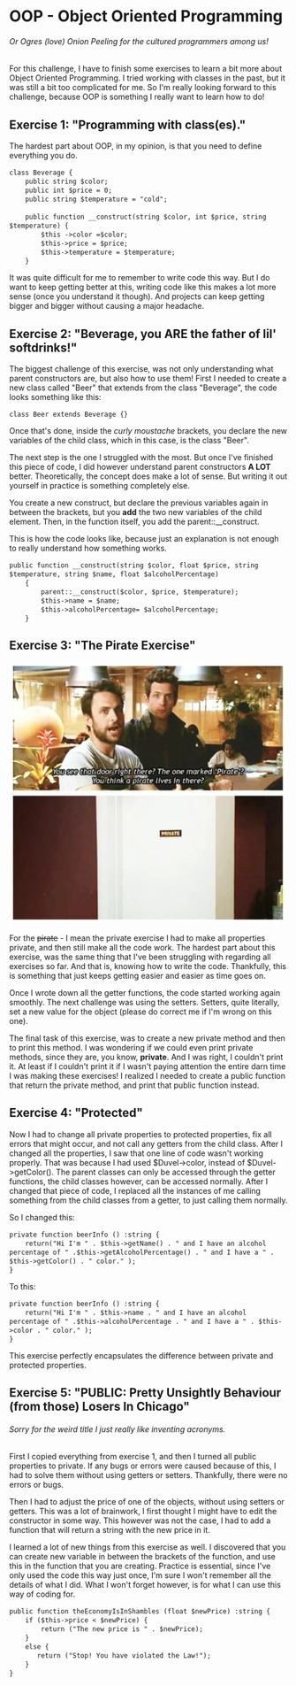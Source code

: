 # OOP - Object Oriented Programming
###### Or Ogres (love) Onion Peeling for the cultured programmers among us!
For this challenge, I have to finish some exercises to learn a bit more about Object Oriented Programming.
I tried working with classes in the past, but it was still a bit too complicated for me.
So I'm really looking forward to this challenge, because OOP is something I really want to learn how to do!

## Exercise 1: "Programming with class(es)."
The hardest part about OOP, in my opinion, is that you need to define everything you do.
````
class Beverage {
    public string $color;
    public int $price = 0;
    public string $temperature = "cold";

    public function __construct(string $color, int $price, string $temperature) {
        $this ->color =$color;
        $this->price = $price;
        $this->temperature = $temperature;
    }
````
It was quite difficult for me to remember to write code this way.
But I do want to keep getting better at this, writing code like this makes a lot more sense (once you understand it though).
And projects can keep getting bigger and bigger without causing a major headache.

## Exercise 2: "Beverage, you ARE the father of lil' softdrinks!"
The biggest challenge of this exercise, was not only understanding what parent constructors are, but also how to use them!
First I needed to create a new class called "Beer" that extends from the class "Beverage", the code looks something like this:
````
class Beer extends Beverage {}
````
Once that's done, inside the *curly moustache* brackets, you declare the new variables of the child class, which in this case, is the class "Beer".

The next step is the one I struggled with the most.
But once I've finished this piece of code, I did however understand parent constructors **A LOT** better.
Theoretically, the concept does make a lot of sense.
But writing it out yourself in practice is something completely else.

You create a new construct, but declare the previous variables again in between the brackets, but you **add** the two new variables of the child element.
Then, in the function itself, you add the parent::__construct.

This is how the code looks like, because just an explanation is not enough to really understand how something works.
````
public function __construct(string $color, float $price, string $temperature, string $name, float $alcoholPercentage)
    {
        parent::__construct($color, $price, $temperature);
        $this->name = $name;
        $this->alcoholPercentage= $alcoholPercentage;
    }
````

## Exercise 3: "The Pirate Exercise"
![charlie day](images/charlie-pirate.webp)

For the ~~pirate~~ - I mean the private exercise I had to make all properties private, and then still make all the code work.
The hardest part about this exercise, was the same thing that I've been struggling with regarding all exercises so far.
And that is, knowing how to write the code.
Thankfully, this is something that just keeps getting easier and easier as time goes on.

Once I wrote down all the getter functions, the code started working again smoothly.
The next challenge was using the setters.
Setters, quite literally, set a new value for the object (please do correct me if I'm wrong on this one).

The final task of this exercise, was to create a new private method and then to print this method.
I was wondering if we could even print private methods, since they are, you know, **private**.
And I was right, I couldn't print it.
At least if I couldn't print it if I wasn't paying attention the entire darn time I was making these exercises!
I realized I needed to create a public function that return the private method, and print that public function instead.

## Exercise 4: "Protected"
Now I had to change all private properties to protected properties, fix all errors that might occur, and not call any getters from the child class.
After I changed all the properties, I saw that one line of code wasn't working properly.
That was because I had used $Duvel->color, instead of $Duvel->getColor().
The parent classes can only be accessed through the getter functions, the child classes however, can be accessed normally.
After I changed that piece of code, I replaced all the instances of me calling something from the child classes from a getter, to just calling them normally.

So I changed this:
````
private function beerInfo () :string {
    return("Hi I'm " . $this->getName() . " and I have an alcohol percentage of " .$this->getAlcoholPercentage() . " and I have a " . $this->getColor() . " color." );
}
````
To this:
````
private function beerInfo () :string {
    return("Hi I'm " . $this->name . " and I have an alcohol percentage of " .$this->alcoholPercentage . " and I have a " . $this->color . " color." );
}
````
This exercise perfectly encapsulates the difference between private and protected properties.

## Exercise 5: "PUBLIC: Pretty Unsightly Behaviour (from those) Losers In Chicago"
###### Sorry for the weird title I just really like inventing acronyms.
First I copied everything from exercise 1, and then I turned all public properties to private.
If any bugs or errors were caused because of this, I had to solve them without using getters or setters.
Thankfully, there were no errors or bugs.

Then I had to adjust the price of one of the objects, without using setters or getters.
This was a lot of brainwork, I first thought I might have to edit the constructor in some way.
This however was not the case, I had to add a function that will return a string with the new price in it.

I learned a lot of new things from this exercise as well.
I discovered that you can create new variable in between the brackets of the function, and use this in the function that you are creating.
Practice is essential, since I've only used the code this way just once, I'm sure I won't remember all the details of what I did.
What I won't forget however, is for what I can use this way of coding for.


````
public function theEconomyIsInShambles (float $newPrice) :string {
    if ($this->price < $newPrice) {
        return ("The new price is " . $newPrice);
    }
    else {
       return ("Stop! You have violated the Law!");
    }
}
````
